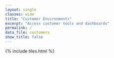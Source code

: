 ```yaml
---
layout: single
classes: wide
title: "Customer Environments"
excerpt: "Access customer tools and dashboards"
permalink: /
data_file: customers
show_title: false
---
```


{% include tiles.html %}
